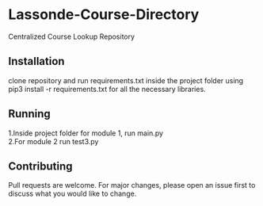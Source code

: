 # Lassonde-Course-Directory
Centralized Course Lookup Repository 

## Installation
clone repository and run requirements.txt inside the project folder using pip3 install -r requirements.txt for all the necessary libraries.

## Running

1.Inside project folder for module 1, run main.py
<br>
2.For module 2 run test3.py

## Contributing
Pull requests are welcome. For major changes, please open an issue first to discuss what you would like to change.
